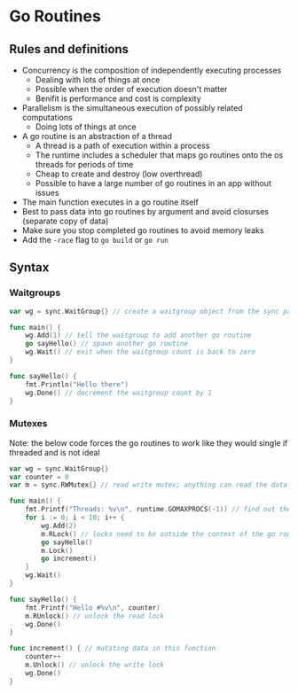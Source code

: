 # Go Routines

## Rules and definitions
- Concurrency is the composition of independently executing processes
  - Dealing with lots of things at once
  - Possible when the order of execution doesn't matter
  - Benifit is performance and cost is complexity
- Parallelism is the simultaneous execution of possibly related computations
  - Doing lots of things at once
- A go routine is an abstraction of a thread
  - A thread is a path of execution within a process
  - The runtime includes a scheduler that maps go routines onto the os threads for periods of time
  - Cheap to create and destroy (low overthread)
  - Possible to have a large number of go routines in an app without issues
- The main function executes in a go routine itself
- Best to pass data into go routines by argument and avoid closurses (separate copy of data)
- Make sure you stop completed go routines to avoid memory leaks
- Add the ```-race``` flag to `go build` or `go run`

## Syntax
### Waitgroups
```go
var wg = sync.WaitGroup{} // create a waitgroup object from the sync package to help syncronize go routines

func main() {
	wg.Add(1) // tell the waitgroup to add another go routine 
	go sayHello() // spawn another go routine
	wg.Wait() // exit when the waitgroup count is back to zero
}

func sayHello() {
	fmt.Println("Hello there")
	wg.Done() // decrement the waitgroup count by 1
}
```

### Mutexes
Note: the below code forces the go routines to work like they would single if threaded and is not ideal
```go
var wg = sync.WaitGroup{}
var counter = 0
var m = sync.RWMutex{} // read write mutex; anything can read the data but only one thing can write at a time, provided that nothing is reading

func main() {
	fmt.Printf("Threads: %v\n", runtime.GOMAXPROCS(-1)) // find out the max number of threads available
	for i := 0; i < 10; i++ {
		wg.Add(2)
		m.RLock() // locks need to be outside the context of the go routine
		go sayHello()
		m.Lock()
		go increment()
	}
	wg.Wait()
}

func sayHello() {
	fmt.Printf("Hello #%v\n", counter)
	m.RUnlock() // unlock the read lock
	wg.Done()
}

func increment() { // mutating data in this function
	counter++
	m.Unlock() // unlock the write lock
	wg.Done()
}
```
